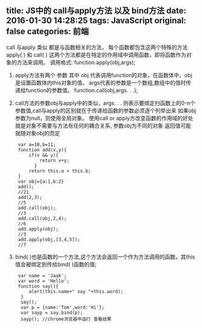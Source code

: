 title: JS中的 call与apply方法 以及 bind方法
date: 2016-01-30 14:28:25
tags: JavaScript
original: false
categories: 前端
---

call 与apply 类似 都是与函数相关的方法，
每个函数都包含这两个特殊的方法 apply( ) 和 call( )  这两个方法都是在特定的作用域中调用函数，即将函数作为对象的方法来调用。
调用格式:
function.apply(obj,args);
<!-- more -->
1. apply方法有两个 参数 其中 obj 代表调用function的对象，在函数体中，obj是设置函数体内this对象的值。
args代表的参数是一个数组,数组中的值时传递给function的参数值。
function.call(obj,args. . .);
2. call方法的参数obj与apply中的类似，args. . . 则表示要绑定扫函数上的0-n个参数值,call与apply的区别就在于传递给函数的参数必须逐个列举出来
如果obj参数为null，则使用全局对象。
使用call or apply方改变函数的作用域的好处 就是对象不需要与方法有任何的耦合关系, 参数obj为不同的对象 返回值可能就随对象obj的而定

        var a=10,b=11;
        function add(x,y){
            if(x && y){
                return x+y;
              }
            return this.a + this.b;
        }
        var obj={a:1,b:2}
        add();
        //21
        add(2,3);
        //5
        add.call(obj);
        //3
        add.call(obj,2,4);
        //6
        add.apply(obj);
        //3
        add.apply(obj,[3,4,5]);
        //7
3. bind( )也是函数的一个方法,这个方法会返回一个作为方法调用的函数，其this值会被绑定到传给bind( )函数的值;
 
        var name = 'Jaak';
        var word = 'Hello';
        function say(){
            alert(this.name+" say "+this.word);
         }
         say();
         var p = {name:'Tom',word:'Hi'};
         var sayp = say.bind(p);
         sayp(); //chrome浏览器中运行 查看结果